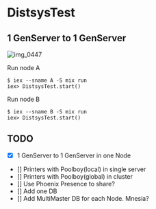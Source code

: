 # DistsysTest

## 1 GenServer to 1 GenServer

![img_0447](https://user-images.githubusercontent.com/1679292/53984911-52f6b100-40e8-11e9-8bf7-afe80d74a1d8.JPG)

Run node A
```
$ iex --sname A -S mix run
iex> DistsysTest.start()
```

Run node B
```
$ iex --sname B -S mix run
iex> DistsysTest.start()
```

## TODO
- [x] 1 GenServer to 1 GenServer in one Node
- [] Printers with Poolboy(local) in single server
- [] Printers with Poolboy(global) in cluster
- [] Use Phoenix Presence to share?
- [] Add one DB
- [] Add MultiMaster DB for each Node. Mnesia?
